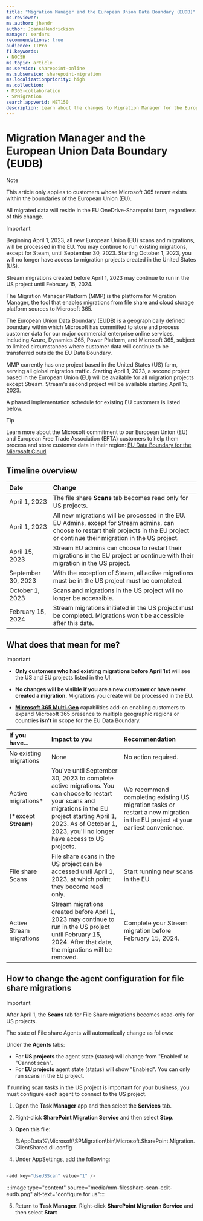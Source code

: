 ```yaml
---
title: "Migration Manager and the European Union Data Boundary (EUDB)"
ms.reviewer: 
ms.author: jhendr
author: JoanneHendrickson
manager: serdars
recommendations: true
audience: ITPro
f1.keywords:
- NOCSH
ms.topic: article
ms.service: sharepoint-online
ms.subservice: sharepoint-migration
ms.localizationpriority: high
ms.collection: 
- M365-collaboration
- SPMigration
search.appverid: MET150
description: Learn about the changes to Migration Manager for the European Union Data Boundary.
---
```


# Migration Manager and the European Union Data Boundary (EUDB)

>[!Note]
>This article only applies to customers whose Microsoft 365 tenant exists within the boundaries of the European Union (EU).
>
>All migrated data will reside in the EU OneDrive-Sharepoint farm, regardless of this change.


>[!Important]
>Beginning April 1, 2023, all new European Union (EU) scans and migrations, will be processed in the EU.
>You may continue to run existing migrations, except for Steam, until September 30, 2023. Starting October 1, 2023, you will no longer have access to migration projects created in the United States (US).
>
>Stream migrations created before April 1, 2023 may continue to run in the US project until February 15, 2024.

The Migration Manager Platform (MMP) is the platform for Migration Manager, the tool that enables migrations from file share and cloud storage platform sources to Microsoft 365. 

The European Union Data Boundary (EUDB) is a geographically defined boundary within which Microsoft has committed to store and process customer data for our major commercial enterprise online services, including Azure, Dynamics 365, Power Platform, and Microsoft 365, subject to limited circumstances where customer data will continue to be transferred outside the EU Data Boundary.

MMP currently has one project based in the United States (US) farm, serving all global migration traffic. Starting April 1, 2023, a second project based in the European Union (EU) will be available for all migration projects except Stream. Stream's second project will be available starting April 15, 2023.

A phased implementation schedule for existing EU customers is listed below.

>[!Tip]
>Learn more about the Microsoft commitment to our European Union (EU) and European Free Trade Association (EFTA) customers to help them process and store customer data in their region:  [EU Data Boundary for the Microsoft Cloud](https://www.microsoft.com/en-us/trust-center/privacy/european-data-boundary-eudb)

## Timeline overview

|Date|Change|
|:-----------|:-----|
|April 1, 2023|The file share **Scans** tab becomes read only for US projects.|
|April 1, 2023|All new migrations will be processed in the EU. EU Admins, except for Stream admins, can choose to restart their projects in the EU project or continue their migration in the US project.|
|April 15, 2023|Stream EU admins can choose to restart their migrations in the EU project or continue with their migration in the US project.|
|September 30, 2023|With the exception of Steam, all active migrations must be in the US project must be completed.|
|October 1, 2023|Scans and migrations in the US project will no longer be accessible.|
|February 15, 2024|Stream migrations initiated in the US project must be completed. Migrations won't be accessible after this date.| 


## What does that mean for me?

>[!Important]
>- **Only customers who had existing migrations before April 1st** will see the US and EU projects listed in the UI.
>  
>- **No changes will be visible if you are a new customer or have never created a migration.** Migrations you create will be processed in the EU.
>
>- [**Microsoft 365 Multi-Geo**](/microsoft-365/enterprise/microsoft-365-multi-geo)  capabilities add-on enabling customers to expand Microsoft 365 presence to multiple geographic regions or countries **isn't** in scope for the EU Data Boundary. 


|If you have...|Impact to you|Recommendation|
|:---------------|:-----|:-----|
|No existing migrations|None|No action required.|
|Active migrations*</br></br> (*except **Stream**)|You've until September 30, 2023 to complete active migrations. You can choose to restart your scans and migrations in the EU project starting April 1, 2023. As of October 1, 2023, you'll no longer have access to US projects. |We recommend completing existing US migration tasks or restart a new migration in the EU project at your earliest convenience.|
|File share Scans|File share scans in the US project can be accessed until April 1, 2023, at which point they become read only.|Start running new scans in the EU.|
|Active Stream migrations|Stream migrations created before April 1, 2023 may continue to run in the US project until February 15, 2024. After that date, the migrations will be removed. |Complete your Stream migration before February 15, 2024.|

## How to change the agent configuration for file share migrations

>[!Important]
>After April 1,  the **Scans** tab for File Share migrations becomes read-only for US projects. 

The state of File share Agents will automatically change as follows:

Under the **Agents** tabs:
- For **US projects** the agent state (status) will change from "Enabled' to "Cannot scan". 
- For **EU projects** agent state (status) will show "Enabled". You can only run scans in the EU project.

If running scan tasks in the US project is important for your business, you must configure each agent to connect to the US project. 

1. Open the **Task Manager** app and then select the **Services** tab.
2. Right-click **SharePoint Migration Service** and then select **Stop**.
3. **Open** this file:

    %AppData%\Microsoft\SPMigration\bin\Microsoft.SharePoint.Migration.ClientShared.dll.config

4. Under AppSettings, add the following:

```powershell 
 
<add key="UseUSScan" value="1" />

```

:::image type="content" source="media/mm-filesshare-scan-edit-eudb.png" alt-text="configure for us":::

5. Return to **Task Manager**. Right-click **SharePoint Migration Service** and then select **Start**
